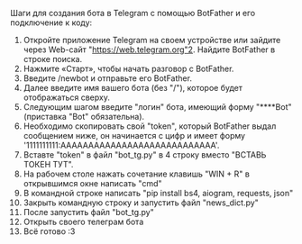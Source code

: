 Шаги для создания бота в Telegram с помощью BotFather и его подключение к коду:

1. Откройте приложение Telegram на своем устройстве или зайдите через Web-сайт "https://web.telegram.org"2. Найдите BotFather в строке поиска.
3. Нажмите «Старт», чтобы начать разговор с BotFather.
4. Введите /newbot и отправьте его BotFather.
5. Далее введите имя вашего бота (без "/"), которое будет отображаться сверху.
6. Следующим шагом введите "логин" бота, имеющий форму "****Bot" (приставка "Bot" обязательна).
7. Необходимо скопировать свой "token", который BotFather выдал сообщением ниже, он начинается с цифр и имеет форму '1111111111:AAAAAAAAAAAAAAAAAAAAAAAAAAAA'.
8. Вставте "token" в файл "bot_tg.py" в 4 строку вместо "ВСТАВЬ ТОКЕН ТУТ".
9. На рабочем столе нажать сочетание клавишь "WIN + R" в открывшимся окне написать "cmd" 
10. В командной строке написать "pip install bs4, aiogram, requests, json"
11. Закрыть командную строку и запустить файл "news_dict.py"
12. После запустить файл "bot_tg.py"
13. Открыть своего телеграм бота
14. Всё готово :3